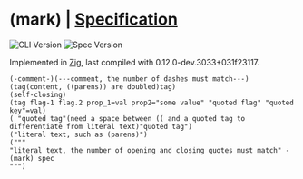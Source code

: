 # (mark) | [Specification](SPECIFICATION.md)

![CLI Version](https://img.shields.io/badge/(mark)%20CLI-0.1.0-brightgreen)
![Spec Version](https://img.shields.io/badge/Spec-0.1.0-blue)

Implemented in [Zig](https://ziglang.org/), last compiled with 0.12.0-dev.3033+031f23117.

```
(-comment-)(---comment, the number of dashes must match---)
(tag(content, ((parens)) are doubled)tag)
(self-closing)
(tag flag-1 flag.2 prop_1=val prop2="some value" "quoted flag" "quoted key"=val)
( "quoted tag"(need a space between (( and a quoted tag to differentiate from literal text)"quoted tag")
("literal text, such as (parens)")
("""
"literal text, the number of opening and closing quotes must match" - (mark) spec
""")
```
